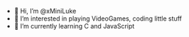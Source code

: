 - 👋 Hi, I’m @xMiniLuke
- 👀 I’m interested in playing VideoGames, coding little stuff
- 🌱 I’m currently learning C and JavaScript

<!---
xMiniLuke/xMiniLuke is a ✨ special ✨ repository because its `README.md` (this file) appears on your GitHub profile.
You can click the Preview link to take a look at your changes.
--->

